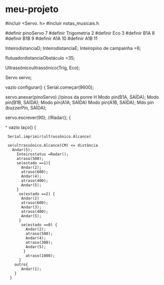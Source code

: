 # meu-projeto
#incluir <Servo. h>
#incluir notas_musicais.h

#definir pinoServo 7
#definir Trigometria 2
#definir Eco 3 
#definir B1A 8
#definir B1B 9
#definir A1A 10
#definir A1B 11

 InteirodistanciaD;
 InteirodistanciaE;
 Inteiropino de campainha =6;

 flutuadordistanciaObstáculo =35;

 Ultrassônicoultrassônico(Trig, Eco);

 Servo servo;

  vazio configurar() {
   Serial.começar(9600);

   servo.anexar(pinoServo)
  //pinos da ponre H 
  Modo pin(B1A, SAÍDA);
  Modo pin(B1B, SAÍDA);
  Modo pin(A1A, SAÌDA)
  Modo pin(A1B, SAÌDA);
  Mdo pin (buzzerPin, SAÌDA);

  servo.escrever(90);
  //Radar();
  {

  ^ vazio laço() {

     Serial.imprimir(ultrassônico.Alcance(

     se(ultrassônico.Alcance(CM) <= distância
       Andar(5);
         Inteirostatus =Radar();
         atraso(500);
         se(estado ==1){
           Andar(2);
           atraso(600);
           Andar(4);
           atraso(400);
           Andar(5);
         }
          se(estado ==2) { 
           Andar(2)
           atraso(600);
           Andar(3);
           atraso(400);
           Andar(5);
          }
           se(estado ==0) {
             Andar(2);
             atraso(500);
             Andar(4);
             atraso(300);
             Andar(5);
            }
             atraso(1000);
          }
        outro{
           Andar(1);
        }
      }
       
